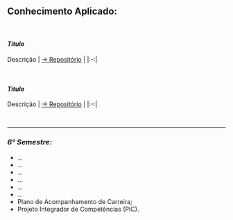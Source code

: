 ## **Conhecimento Aplicado:**

</br>

#### ***Título***
Descrição
| <a href="#">→ Repositório</a> |
|:-:|

</br>

#### ***Título***
Descrição
| <a href="#">→ Repositório</a> |
|:-:|

</br>

<hr>

### ***6° Semestre:***
- ...
- ...
- ...
- ...
- ...
- ...
- Plano de Acompanhamento de Carreira;
- Projeto Integrador de Competências (PIC).
